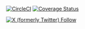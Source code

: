 [![CircleCI](https://dl.circleci.com/status-badge/img/circleci/YCfPJGARVj7bQmffvDjAjK/SrPbgKgrfe5d1EkJcJU1L2/tree/main.svg?style=svg)](https://dl.circleci.com/status-badge/redirect/circleci/YCfPJGARVj7bQmffvDjAjK/SrPbgKgrfe5d1EkJcJU1L2/tree/main)
[![Coverage Status](https://coveralls.io/repos/github/loveapple/web-crawler/badge.svg?branch=main)](https://coveralls.io/github/loveapple/web-crawler?branch=main)



[![X (formerly Twitter) Follow](https://img.shields.io/twitter/follow/ThumbJava)](https://x.com/ThumbJava)


